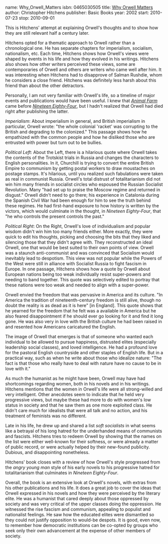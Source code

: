 name: Why_Orwell_Matters
isbn: 0465030505
title: [Why Orwell Matters](http://amzn.com/0465030505)
author: Christopher Hitchens
publisher: Basic Books
year: 2002
start: 2010-07-23
stop: 2010-09-01

This is Hitchens' attempt at explaining Orwell's thoughts and to show how they
are still relevant half a century later.

Hitchens opted for a thematic approach to Orwell rather than a chronological
one.  He has separate chapters for imperialism, socialism, nationalism, etc.
Each time, Hitchens shows how Orwell's views were shaped by events in his life
and how they evolved in his writings.  Hitchens also shows how other writers
perceived these views, some are contemporaries of Orwell and others are writers
who came well after him.  It was interesting when Hitchens had to disapprove of
Salman Rushdie, whom he considers a close friend.  Hitchens was definitely less
harsh about this friend than about the other detractors.

Personally, I am not very familiar with Orwell's life, so a timeline of major
events and publications would have been useful.  I knew that
[_Animal Farm_](#Animal_Farm) came before
[_Nineteen Eighty-Four_](http://amzn.com/0452284236),
but I hadn't realized that Orwell had died right after publishing the latter.

_Imperialism_: About imperialism in general, and British imperialism in
particular, Orwell wrote: "the whole colonial 'racket' was corrupting to the
British and degrading to the colonized."  This passage shows how he empathized
with the common people and how he disliked those who are entrusted with power
but turn out to be bullies.

_Political Left_: About the Left, there is a hilarious quote where Orwell takes
the contents of the Trotskist trials in Russia and changes the characters to
English personalities.  In it, Churchill is trying to convert the entire British
Empire to communism by getting postal workers to draw moustaches on postage
stamps.  It's hilarious, until you realized such fabulations were taken as real
in communist Russia.  Orwell's total distrust of totalitarianism did not win
him many friends in socialist circles who espoused the Russian Socialist
Revolution.  Many "had set up to praise the Moscow regime and returned in
disgust."  Orwell didn't need to go there; his experience in Catalonia during
the Spanish Civil War had been enough for him to see the truth behind these
regimes.  He had first-hand exposure to how history is written by the victors,
which would culminate in the thought, in _Nineteen Eighty-Four_, that "he who
controls the present controls the past."

_Political Right_: On the Right, Orwell's love of individualism and popular
wisdom didn't win him too many friends either.  More exactly, they were quick to
edit his thoughts, picking and choosing the bits that they liked and silencing
those that they didn't agree with.  They reconstructed an ideal Orwell, one that
would be best suited to their own points of view.  Orwell was a staunch
anti-communist and was convinced that Socialism would inevitably lead to
despotism.  This view was not popular while the Powers of the West were still in
alliance with Socialist Russia to fight fascism in Europe.  In one passage,
Hitchens shows how a quote by Orwell about European nations being too weak
individually resist super-powers and needing to band together.  This quote was
selectively edited to portray that these nations were too weak and needed to
align with a super-power.

Orwell envied the freedom that was pervasive in America and its culture.  "In
America the tradition of nineteenth-century freedom is still alive, though no
doubt the reality is as dead as it is here" [in England].  This quote shows that
he yearned for the freedom that he felt was a available in America but he also
feared disappointment if he should ever go looking for it and find it long gone.
He was also very in love with the British culture he had been raised in and
resented how Americans caricatured the English.

The image of Orwell that emerges is that of someone who wanted each individual
to be allowed to pursue happiness, distrusted elites (especially leadership
social classes), and loved intelligence.  He had a profound love for the
pastoral English countryside and other staples of English life.  But in a
practical way, such as when he write about those who idealize nature: "The fact
is that those who really have to deal with nature have no cause to be in love
with it."

As much the humanist as he might have been, Orwell may have had shortcomings
regarding women, both in his novels and in his writings.  Hitchens mentions that
the women in Orwell's life were all strong-willed and very intelligent.  Other
anecdotes seem to indicate that he held very progressive views, but maybe these
had more to do with women's low status in society and that he saw them as one
more exploited class.  He didn't care much for idealists that were all talk and
no action, and his treatment of feminists was no different.

Late in his life, he drew up and shared a list _soft socialists_ in what seems
like a betrayal of his long hatred for the underhanded means of communists and
fascists.  Hitchens tries to redeem Orwell by showing that the names on the list
were either well-known for their softness, or were already a matter of public
record, or were actually helped by their new-found publicity.  Dubious, and
disappointing nonetheless.

Hitchens' book closes with a review of how Orwell's style progressed from the
_angry young man_ style of his early novels to his progressive hatred for
totalitarianism that culminates in _Nineteen Eighty-Four_.

Overall, the book is an extensive look at Orwell's novels, with extras from his
other publications and his life.  It does a great job to cover the ideas that
Orwell expressed in his novels and how they were perceived by the literary
elite.  He was a humanist that cared deeply about those oppressed by society
and was very critical of the upper classes doing the oppression.  He witnessed
the rise fascism and communism, appealing to populist and nationalist feelings.
He saw how the educated elites were dismantled so they could not justify
opposition to would-be despots.  It is good, even now, to remember how
democratic institutions can be co-opted by groups who seek only their own
advancement at the expense of other members of society.
